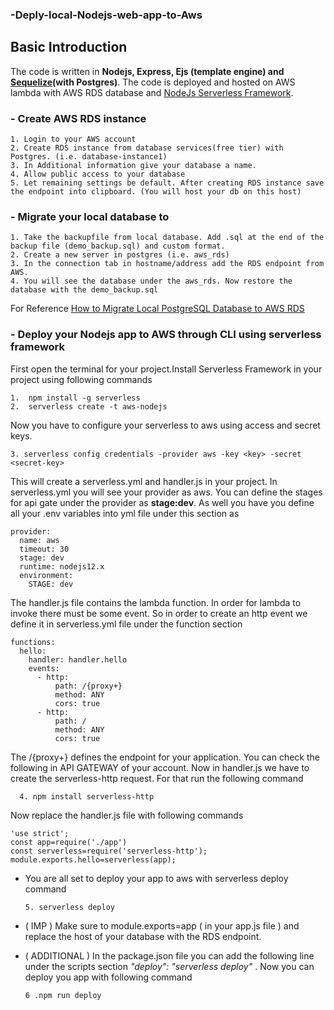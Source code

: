 
### -Deply-local-Nodejs-web-app-to-Aws

## Basic Introduction
The code is written in **Nodejs, Express, Ejs (template engine) and [Sequelize](https://sequelize.org/)(with Postgres)**. The code is deployed and hosted on AWS lambda with AWS RDS database and [NodeJs Serverless Framework](https://www.serverless.com/framework/docs/guides/sdk/nodejs).

### - Create AWS RDS instance

    1. Login to your AWS account
    2. Create RDS instance from database services(free tier) with Postgres. (i.e. database-instance1)
    3. In Additional information give your database a name.
    4. Allow public access to your database
    5. Let remaining settings be default. After creating RDS instance save the endpoint into clipboard. (You will host your db on this host)

### - Migrate your local database to 
  
    1. Take the backupfile from local database. Add .sql at the end of the backup file (demo_backup.sql) and custom format.
    2. Create a new server in postgres (i.e. aws_rds)
    3. In the connection tab in hostname/address add the RDS endpoint from AWS.
    4. You will see the database under the aws_rds. Now restore the database with the demo_backup.sql
  
 For Reference [How to Migrate Local PostgreSQL Database to AWS RDS](https://www.youtube.com/watch?v=Vi44UHVYWEg)
 
### - Deploy your Nodejs app to AWS through CLI using serverless framework

First open the terminal for your project.Install Serverless Framework in your project using following commands

    1.  npm install -g serverless
    2.  serverless create -t aws-nodejs

Now you have to configure your serverless to aws using access and secret keys. 
  
    3. serverless config credentials -provider aws -key <key> -secret <secret-key>
  
This will create a serverless.yml and handler.js in your project. In serverless.yml you will see your provider as aws. You can define the stages for api gate under the provider as **stage:dev**. As well you have you define all your .env variables into yml file under this section as 
    
    provider:
      name: aws
      timeout: 30
      stage: dev
      runtime: nodejs12.x
      environment:
        STAGE: dev
        
 The handler.js file contains the lambda function. In order for lambda to invoke there must be some event. So in order to create an http event we define it in serverless.yml file under the function section 
    
    
    functions:
      hello:
        handler: handler.hello
        events:
          - http:
              path: /{proxy+}
              method: ANY
              cors: true
          - http:
              path: /
              method: ANY
              cors: true
              
The /{proxy+} defines the endpoint for your application. You can check the following in API GATEWAY of your account.
Now in handler.js we have to create the serverless-http request. For that run the following command
      
      4. npm install serverless-http
 
 Now replace the handler.js file with following commands

    'use strict';
    const app=require('./app')
    const serverless=require('serverless-http');
    module.exports.hello=serverless(app);
 
 - You are all set to deploy your app to aws with serverless deploy command
      
       5. serverless deploy
    
- ( IMP ) Make sure to module.exports=app ( in your app.js file ) and replace the host of your database with the RDS endpoint.
- ( ADDITIONAL ) In the package.json file you can add the following line under the scripts section *"deploy": "serverless deploy"* . Now you can deploy you app with following command

      6 .npm run deploy
